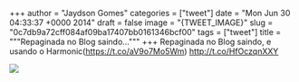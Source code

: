 
+++
author = "Jaydson Gomes"
categories = ["tweet"]
date = "Mon Jun 30 04:33:37 +0000 2014"
draft = false
image = "{TWEET_IMAGE}"
slug = "0c7db9a72cff084af09ba17407bb0161346bcf00"
tags = ["tweet"]
title = """Repaginada no Blog saindo..."""
+++
Repaginada no Blog saindo, e usando o Harmonic(https://t.co/aV9o7Mo5Wm) http://t.co/HfOczqnXXY

![](/images/tweet-media/483468372467007488-BrWf7A3CQAEOOzR.png)